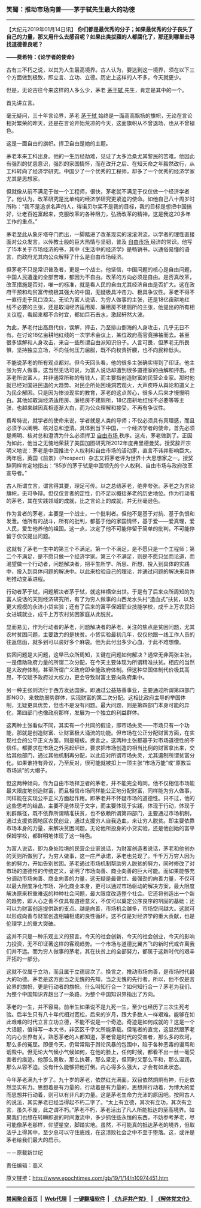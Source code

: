 ### 笑蜀：推动市场向善——茅于轼先生最大的功德
------------------------

<p>
 【大纪元2019年01月14日讯】
 <strong>
  你们都是最优秀的分子；如果最优秀的分子丧失了自己的力量，那又用什么去感召呢？如果出类拔蘋的人都腐化了，那还到哪里去寻找道德善良呢？
 </strong>
</p>
<p>
 <strong>
  ——费希特：《论学者的使命》
 </strong>
</p>
<p>
 古有三不朽之说，以其为人生最高境界。古人认为，要达到这一境界，须在以下三个方面做到极致，即立言、立功、立德。历史上这样的人不多，今天就更少。
</p>
<p>
 但是，无论古往今来这样的人多么少，茅老
 <a href="http://www.epochtimes.com/gb/tag/%E8%8C%85%E4%BA%8E%E8%BD%BC.html">
  茅于轼
 </a>
 先生，肯定是其中的一个。
</p>
<p>
 首先讲立言。
</p>
<p>
 毫无疑问，三十年言论界，茅老
 <a href="http://www.epochtimes.com/gb/tag/%E8%8C%85%E4%BA%8E%E8%BD%BC.html">
  茅于轼
 </a>
 始终是一面高高飘扬的旗帜，无论在言论相对繁荣的昨天，还是在言论开始荒凉的今天，这面旗帜从不曾退场，也从不曾褪色。
</p>
<p>
 这是一面自由的旗帜。捍卫自由是她的主题。
</p>
<p>
 茅老本来工科出身。他的一生历经劫难，见证了太多沧桑尤其黎民的苦难。他因此有强烈的忧患意识，强烈的家国情怀，而在改开之后、在知天命之年毅然改行，从工科转向了经济学研究。中国少了一个优秀的工程师，却多了一个优秀的经济学家尤其是思想家。
</p>
<p>
 但就像从前不满足于做一个工程师，很快，茅老就不满足于仅仅做一个经济学者了。他认为，改革研究是比单纯的经济学研究更紧迫的使命。如他自己八十周岁时所称：“我不是追求名声的人，得诺贝尔奖不是我的目标，我的目标是想把中国搞好，让老百姓富起来，克服改革的各种阻力，弘扬改革的精神，这是我这20多年工作的重点。”
</p>
<p>
 茅老至此从象牙塔夺门而出，一脚踏进了改革现实的滚滚洪流，以学者的理性直接面对公众发言，以传教士般的巨大热情与坚韧，普及
 <a href="http://www.epochtimes.com/gb/tag/%E8%87%AA%E7%94%B1%E5%B8%82%E5%9C%BA.html">
  自由市场
 </a>
 经济的常识。他写了15本关于市场经济的书，其中《生活中的经济学》是畅销书，以通俗易懂的语言，向政府尤其向公众解释了什么是自由市场经济。
</p>
<p>
 但茅老不只是常识普及者，更是一个战士。他坚信，中国问题的核心是自由问题，中国人民遭逢的全部苦难，都因为不自由。改革的方向必须是自由。是否真改革，改革措施是否对，唯一的标准，就是看人民的自由尤其经济自由是否扩大。这在政府干预和均贫富传统极其强大的中国，无疑极具冲击力、极具争议性。茅老不得不一直行走于风口浪尖。无论为富人说话、为穷人做事的主张，还是18亿亩耕地红线不必要的主张，还是取消经济适用房、廉租房不建厕所的主张，他提出的所有相关议程，看起来都不合时宜，都如巨石击水，激起轩然大波。
</p>
<p>
 为此，茅老付出高昂代价，误解，抨击，乃至排山倒海的人身攻击，几乎无日不有。在讨论18亿亩耕地红线的一次学术会议上，某位政府高官竟拂袖而去。甚至很多误解和人身攻击，来自一些所谓自由派知识份子。人言可畏，但茅老无所畏惧，坚持独立立场，不向任何压力屈服，既不向权贵折腰，也不向民粹低头。
</p>
<p>
 不能说茅老的所有观点都对。但今天回头看，他的很多主张确实得到了印证。他主张为穷人做事，这当然无话可说，为富人说话却遭到很多道德家的曲解和抨击。但茅老所说富人，并非通常所称的有钱人，而主要指创造财富的民营企业家。那时他就已经对国进民退的大趋势、对民企所处困境洞若观火，大声疾呼从舆论和道义上为民企解困。只是因为惨淡现实的教育，茅老的这点苦心，很多人后来才慢慢明白。其他如取消经济适用房、廉租房不建厕所，18亿亩耕地红线不必要等等主张，也越来越因真相逐渐大白，而为公众理解和接受，不再有争议性。
</p>
<p>
 费希特说，就学者的使命来说，学者就是人类的导师；不仅必须具有真理感，而且必须予以阐明、核对总和澄清。具体到当下中国，一个经济学者的使命，首先必须是阐明、核对总和澄清为什么必须捍卫
 <a href="http://www.epochtimes.com/gb/tag/%E8%87%AA%E7%94%B1%E5%B8%82%E5%9C%BA.html">
  自由市场
 </a>
 秩序。这点，茅老做到了。正因为如此，他当之无愧地荣获了美国加图研究所2012年度弗里德曼奖。授奖辞开宗明义地说：茅老是中国推进个人权利和自由市场的活动家，直言不讳并影响巨大。两年后，英国《前景》（Prospect）杂志又将茅老评为世界十大思想家之一。授奖辞同样肯定地指出：”85岁的茅于轼是中国领先的个人权利、自由市场与政府改革宣导者。”
</p>
<p>
 古人所谓立言，谓言得其要，理足可传。以之总结茅老，绝非夸张。茅老之为言论旗帜，无可争辩。但仅仅言者的定性，仍不足以概括茅老的历史地位。作为行动者的茅老，其在实践领域的成就，比之言论上的成就，并无丝毫逊色。
</p>
<p>
 作为言者的茅老，主要是一个战士，一个批判者。但他不是基于对抗、基于仇恨和发泄。他所有的战斗，所有的批判，都基于他的家国情怀，基于爱——爱真理，爱人民，爱生他养他的祖国。这一点，决定了他不可能停留于简单的批判，不可能停留于仅仅提出问题。
</p>
<p>
 这就有了茅老一生中的第三个不满足。第一个不满足，是不愿只是一个工程师；第二个不满足，是不愿只做一个经济学家。第三个不满足，则是不愿只坐而论道，而渴望做一个行动者，问题解决者，把平生所学、所思、所想，投入到具体的实践中，投入到具体问题的解决中。以此来检验自己的理论，并通过问题的解决来具体地推动变革进程。
</p>
<p>
 行动者茅于轼，问题解决者茅于轼，就这样横空出世。于是有了后来众所周知的为富人说话的天则经济研究所，有了为穷人做事的山西龙水头村“造血式”扶贫，以及更大规模的永济小贷实验；还有了后来的富平保姆职业技能学校，成千上万农民妇女进城就业，成千上万农村贫困家庭从此脱贫。
</p>
<p>
 显而易见，作为行动者的茅老，问题解决者的茅老，关注的焦点是贫困问题，尤其农村贫困问题，主要致力的是扶贫。小贷实验最初几年，仅仅他跟一线工作人员的往返信函，就多到可以装好多个麻袋。他为此付出多少心血，于此不难想像。
</p>
<p>
 贫困问题是大问题，这早已众所周知，关键在问题如何解决？通常无非两张主张，一是借助政府力量的所谓二次分配，在今天主要体现为所谓精准扶贫。相应的当然是大政府体制，甚至所谓广义政府即全能政府体制。但这种举国体制代价极其高昂，不仅赋予政府过大权力，更会导致财富主要向政府集中。
</p>
<p>
 另一种主张则流行于西方发达国家。即通过公益慈善事业，主要通过所谓第四部门即NGO，来救助弱势群体，实现财富的第二次分配。这相比政府主导的举国体制，无疑更具优势，但也不是没有问题。最大问题，则是第四部门本身可能的异化，第四部门也像政府那样，发展为一个独立的利益群体。
</p>
<p>
 这两种主张看似不同，其实有一个共同的假设，即市场失灵——市场只有一个功能，那就是创造财富、让财富极大涌流的功能。但市场在公正分配财富方面，在实现社会的公平正义方面，则是短板。换言之，这两种主张都基于对市场道德性的不信任。都要求在市场之外另起炉灶，要求把市场创造的相当比例的财富拿出来，交给其他部门，通过其他机制再分配，以此应对所谓市场失灵，尤其遏制所谓贫富分化。如果谁持有异议，乃至反对，很可能就被扣上一顶主张“市场万能”或“原教旨市场派”的大帽子。
</p>
<p>
 但这两种倾向，作为自由市场捍卫者的茅老，并不能完全苟同。他不仅相信市场能最大限度地创造财富，而且相信市场同样能公正地分配财富，同样能为穷人做事，同样能在实现公平正义方面起作用。即茅老并不怀疑市场的道德性。只不过，他的这些思考的结晶，主要不是体现于文字，而主要体现于实践，体现于行动，体现于别辟蹊径，既不依靠所谓精准扶贫，也不依赖所谓第四部门，主要通过市场机制，通过支援贫困地区农民创业，通过支援穷人自我造血，来让穷人脱贫。即主要依靠市场本身的力量，来解决贫困问题。无论他所投身的小贷实验，还是他创始的富平保姆学校，都鲜明地体现了这一特色。
</p>
<p>
 为富人说话，即为身处险境的民营企业家说话，为财富创造者说话，茅老和他创办的天则所做到了。为穷人做事，这一庄严承诺，茅老也兑现了。千千万万穷人因为他的努力，开始告别贫困。茅老通过市场机制帮助穷人脱贫的努力，同时修改了对市场的道德性的传统定义，证明了市场向善、商业向善的巨大可能。而如果能够充分调动市场向善、商业向善的力量，这无疑是最普世、最强劲的向善力量，不仅可以最大限度净化市场、净化商业本身，更可以通过市场驱动的解决方案，最大限度解决原来积重难返的种种社会问题，最大限度改造整个社会。它还将创造出一个新的趋势，即人心之善不仅具有道德意义，不仅可以奠定公序良序的巩固的基础；还可以为财富创造提供新的支点。越是向善，市场机会越多，市场空间越大。这就可以形成向善与财富创造相辅相成的良性循环。这不仅是对经济学的重大贡献，也是伦理学上的重大突破。
</p>
<p>
 这并不只是一种乐观主义的预言。今天的社会创新，今天的社会创业，今天的影响力投资，无不印证著这样的客观趋势。一个市场与道德比翼齐飞的新时代或许离我们并不远。而为穷人做事的茅老，其在扶贫上的全部努力，都属于这新时代的艰辛开拓的一部分。
</p>
<p>
 这就不仅属于立功，而且属于立德层次了。换言之，推动市场向善，是市场时代最大的功德。茅老是这方面当之无愧的先知，当之无愧的先行者。所以，他不仅是言论界的旗帜，更是行动者的旗帜。什么叫知行合一？如何知行合一？茅老为我们、为整个中国知识界趟出了一条路，为整个中国知识界指出了方向。
</p>
<p>
 茅老的一生，并不容易。前半生如果说不是九死一生，至少也经历了三次生死考验。后半生只有八十年代相对宽松，后来的岁月，跟大多数人一样艰难。能够在如此艰难的时代立言立功立德，不能不说是一个奇迹。奇迹是如何成就的？这是一个大话题，值得写一本大书，非区区千字文所能承载。但笔者的直觉，这显然跟茅老的内心世界有关。熟悉茅老的人都知道，茅老曾是时代的受害者，那么多的坎坷，那么多的冤屈。即便今天，仍常常陷于舆论风暴的包围中，陷于各种恶毒的谩骂和诋毁中。但无论大气候小气候如何，在他的脸上，任何时候，都看不出一丝一毫受害者的痕迹。他那么勇敢，那么执著，那么坚定，但同时又那么平和，那么温润，那么从容不迫。没有什么能够把他打倒。内心得多么强大，才会有如此状态。
</p>
<p>
 今年茅老满九十岁了。九十岁的茅老，依然红光满面，双目依然炯炯有神，行走依然坚实有力。思想着是有力量的，行动着是有力量的，思想并行动着，为博大的爱而思想并行动着，则可以有非凡的力量。这是茅老生命力充沛的原因吧。按照古人的说法，其实茅老已经当得起不朽二字了。“太上有立德，其次有立功，其次有立言，虽久不废，此之谓不朽。”茅老不朽，茅老活出了凡人所能抵达的至高境界。如果我们也想在转瞬即逝的时间激流中，多少抓住些永恒的东西，不妨参考茅老，尽可能像茅老那样，仰望星空，脚踏实地。虽然，不可能真的抵达茅老的境界，但取法乎上得其中，至少总可以守住底线，在这溃败社会之中不至于堕落。这，或许是茅老给我们最大的启示。
</p>
<p>
 －－原载新世纪
</p>
<p>
 责任编辑：高义
</p>

原文链接：http://www.epochtimes.com/gb/19/1/14/n10974451.htm


------------------------
#### [禁闻聚合首页](https://github.com/gfw-breaker/banned-news/blob/master/README.md) &nbsp;|&nbsp; [Web代理](https://github.com/gfw-breaker/open-proxy/blob/master/README.md) &nbsp;|&nbsp; [一键翻墙软件](https://github.com/gfw-breaker/nogfw/blob/master/README.md) &nbsp;|&nbsp; [《九评共产党》](https://github.com/gfw-breaker/9ping.md/blob/master/README.md#九评之一评共产党是什么) &nbsp;|&nbsp; [《解体党文化》](https://github.com/gfw-breaker/jtdwh.md/blob/master/README.md#绪论)